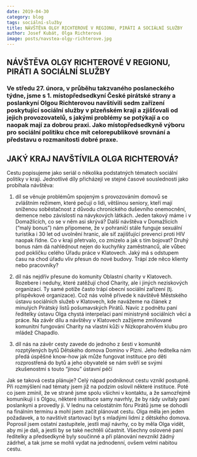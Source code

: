 ```yaml
---
date: 2019-04-30
category: blog
tags: sociální-služby
title: NÁVŠTĚVA OLGY RICHTEROVÉ V REGIONU, PIRÁTI A SOCIÁLNÍ SLUŽBY
author: Josef Kubát, Olga Richterová
image: posts/navstea-olgy-richterove.jpg
---
```


## NÁVŠTĚVA OLGY RICHTEROVÉ V REGIONU, PIRÁTI A SOCIÁLNÍ SLUŽBY
### Ve středu 27. února, v průběhu takzvaného poslaneckého týdne, jsme s 1. místopředsedkyní České pirátské strany a poslankyní Olgou Richterovou navštívili sedm zařízení poskytující sociální služby v plzeňském kraji a zjišťovali od jejich provozovatelů, s jakými problémy se potýkají a co naopak mají za dobrou praxi. Jako místopředsedkyně výboru pro sociální politiku chce mít celorepublikové srovnání a představu o rozmanitosti dobré praxe.

## JAKÝ KRAJ NAVŠTÍVILA OLGA RICHTEROVÁ?
Cestu popisujeme jako seriál o několika podstatných tématech sociální politiky v kraji. Jednotlivé díly přicházejí ve stejné časové souslednosti jako probíhala návštěva:
1. díl se věnuje problémům spojeným s provozováním domovů se zvláštním režimem, které pečují o lidi, většinou seniory, kteří mají sníženou soběstačnost z důvodu chronického duševního onemocnění, demence nebo závislosti na návykových látkách. Jeden takový máme 
i v Domažlicích, co se v něm asi skrývá?
Další návštěva v Domažlicích (“malý bonus”) nám připomene, že v pohraničí stále funguje sexuální turistika i 30 let od uvolnění hranic, ale síť zajišťující prevenci proti HIV naopak řídne. Co v kraji přetrvalo, co zmizelo a jak s tím bojovat?
Druhý bonus nám dá nahlédnout nejen do kuchyňky zaměstnanců, ale vůbec pod pokličku celého Úřadu práce v Klatovech. Jaký má s odstupem času na chod úřadu vliv přesun do nové budovy. Trápí zde něco klienty nebo pracovníky?

2. díl nás nejdřív přesune do komunity Oblastní charity v Klatovech. Rozebere i neduhy, které zatěžují chod Charity, ale i jiných neziskových organizací. Ty samé potíže často trápí obecní sociální zařízení (tj. příspěvkové organizace). Což nás volně přivede k návštěvě Městského ústavu sociálních služeb v Klatovech, kde navážeme na článek z minulých Pirátský listů pošumavských Pirátů. Navíc 
z podnětu paní ředitelky ústavu Olga chystá interpelaci paní ministryně sociálních věcí a práce. Na závěr dílu a návštěvy v Klatovech zažijeme zmiňované komunitní fungování Charity na vlastní kůži v Nízkoprahovém klubu pro mládež Chapadlo.

3. díl nás na závěr cesty zavede do jednoho z šesti v komunitě rozptýlených bytů Dětského domova Domino v Plzni. Jeho ředitelka nám předá úspěšné know-how jak může fungovat instituce pro děti rozprostřená do bytů a jeho obyvatelé se nám svěří se svými zkušenostmi 
s touto “jinou” ústavní péčí

Jak se taková cesta plánuje? Celý nápad podniknout cestu vznikl postupně. Při rozmýšlení nad tématy jsem již na podzim oslovil některé instituce. Poté co jsem zmínil, že ve straně jsme spolu všichni v kontaktu, a že samozřejmě komunikuji i s Olgou, některé instituce samy navrhly, že by rády uvítaly paní poslankyni a provedly ji. V lednu na celostátním fóru Pirátů jsme se dohodli na finálním termínu a mohl jsem začít plánovat cestu. Olga měla jen jeden požadavek, a to navštívit startovací byt s mladými lidmi z dětského domova. Poprosil jsem ostatní zastupitele, jestli mají návrhy, co by měla Olga vidět, aby mi je dali, a jestli by se také nechtěli účastnit. Všechny oslovené paní ředitelky a předsedkyně byly součinné a při plánování nevznikl žádný zádrhel, a tak jsme se mohli vydat na jednodenní, ovšem velmi nabitou cestu.
